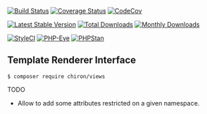 [![Build Status](https://travis-ci.org/ncou/Chiron-Template.svg?branch=master)](https://travis-ci.org/ncou/Chiron-Template)
[![Coverage Status](https://coveralls.io/repos/github/ncou/Chiron-Template/badge.svg?branch=master)](https://coveralls.io/github/ncou/Chiron-Template?branch=master)
[![CodeCov](https://codecov.io/gh/ncou/Chiron-Template/branch/master/graph/badge.svg)](https://codecov.io/gh/ncou/Chiron-Template)

[![Latest Stable Version](https://poser.pugx.org/chiron/template/v/stable.png)](https://packagist.org/packages/chiron/template)
[![Total Downloads](https://img.shields.io/packagist/dt/chiron/template.svg?style=flat-square)](https://packagist.org/packages/chiron/template/stats)
[![Monthly Downloads](https://img.shields.io/packagist/dm/chiron/template.svg?style=flat-square)](https://packagist.org/packages/chiron/template/stats)

[![StyleCI](https://styleci.io/repos/147123086/shield?style=flat)](https://styleci.io/repos/147123086)
[![PHP-Eye](https://php-eye.com/badge/chiron/template/tested.svg?style=flat)](https://php-eye.com/package/chiron/template)
[![PHPStan](https://img.shields.io/badge/PHPStan-enabled-brightgreen.svg?style=flat)](https://github.com/phpstan/phpstan)

Template Renderer Interface
---------------

    $ composer require chiron/views
    
TODO 
- Allow to add some attributes restricted on a given namespace.

